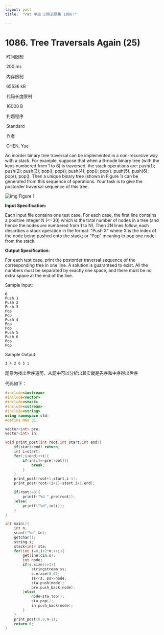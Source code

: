 ```yaml
---
layout: post
title:  "Pat 甲级 训练真题集 1086!"

---
```

# 1086. Tree Traversals Again (25)

​    时间限制  

​    200 ms

​    内存限制  

​    65536 kB

​    代码长度限制  

​    16000 B

​      判题程序    

​      Standard    

​      作者    

​      CHEN, Yue

An inorder binary tree traversal can be implemented in a non-recursive way with a stack.  For example, suppose that when a 6-node binary tree (with the keys numbered from 1 to 6) is traversed, the stack operations are: push(1); push(2); push(3); pop(); pop(); push(4); pop(); pop(); push(5); push(6); pop(); pop().  Then a unique binary tree (shown in Figure 1) can be generated from this sequence of operations.  Your task is to give the postorder traversal sequence of this tree.

![img](https://www.patest.cn/upload/bs_n9mde9jcnyj.jpg)
Figure 1

**Input Specification:**

Each input file contains one test case.  For each case, the first line contains a positive integer N (<=30) which is the total number of nodes in a tree (and hence the nodes are numbered from 1 to N).  Then 2N lines follow, each describes a stack operation in the format: "Push X" where X is the index of the node being pushed onto the stack; or "Pop" meaning to pop one node from the stack.

**Output Specification:**

For each test case, print the postorder traversal sequence of the corresponding tree in one line.  A solution is guaranteed to exist.  All the numbers must be separated by exactly one space, and there must be no extra space at the end of the line.

Sample Input:

```
6
Push 1
Push 2
Push 3
Pop
Pop
Push 4
Pop
Pop
Push 5
Push 6
Pop
Pop

```

Sample Output:

```
3 4 2 6 5 1
```

题意为找出后序遍历，从题中可以分析出其实就是先序和中序得出后序

代码如下：

```c++
#include<iostream>
#include<vector>
#include<stack>
#include<sstream>
#include<string>
using namespace std;
#define MAX 31;

vector<int> pre;
vector<int> in;

void print_post(int root,int start,int end){
	if(start>end) return;
	int i=start;
	for(;i<end;++i){
		if(in[i]==pre[root]){
			break;
		}
	}
	print_post(root+1,start,i-1);
	print_post(root+(i+1)-start,i+1,end);

	if(root!=0){
		printf("%d ",pre[root]);
	}else{
		printf("%d",in[i]);
	}
}

int main(){
	int n;
	scanf("%d",&n);
	getchar();
	string s;
	stack<int> sta;
	for(int i=0;i<2*n;++i){
		getline(cin,s);
		int node;
		if(s.size()>3){
			stringstream ss;			
			s.erase(0,4);
			ss<<s; ss>>node;
			sta.push(node);
			pre.push_back(node);
		}else{
			node=sta.top();
			sta.pop();
			in.push_back(node);
		}
	}
	print_post(0,0,n-1);
	return 0;
}
```

